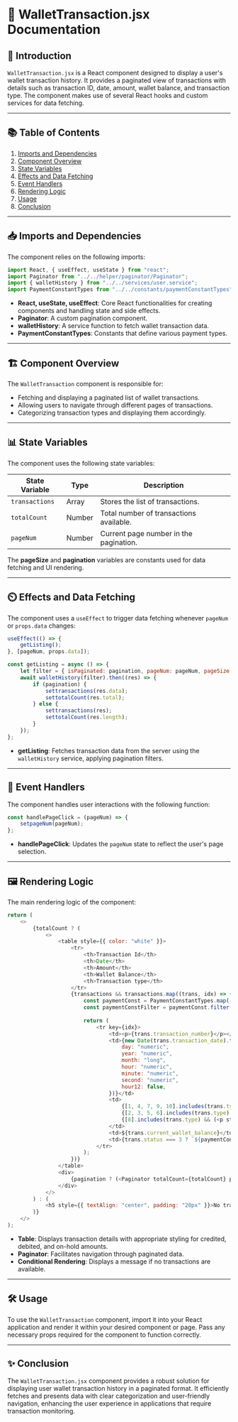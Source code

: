 # 📜 WalletTransaction.jsx Documentation

## 📄 Introduction

`WalletTransaction.jsx` is a React component designed to display a user's wallet transaction history. It provides a paginated view of transactions with details such as transaction ID, date, amount, wallet balance, and transaction type. The component makes use of several React hooks and custom services for data fetching.

---

## 📚 Table of Contents

1. [Imports and Dependencies](#imports-and-dependencies)
2. [Component Overview](#component-overview)
3. [State Variables](#state-variables)
4. [Effects and Data Fetching](#effects-and-data-fetching)
5. [Event Handlers](#event-handlers)
6. [Rendering Logic](#rendering-logic)
7. [Usage](#usage)
8. [Conclusion](#conclusion)

---

## 📥 Imports and Dependencies

The component relies on the following imports:

```javascript
import React, { useEffect, useState } from "react";
import Paginator from "../../helper/paginator/Paginator";
import { walletHistory } from "../../services/user.service";
import PaymentConstantTypes from "../../constants/paymentConstantTypes";
```

- **React, useState, useEffect**: Core React functionalities for creating components and handling state and side effects.
- **Paginator**: A custom pagination component.
- **walletHistory**: A service function to fetch wallet transaction data.
- **PaymentConstantTypes**: Constants that define various payment types.

---

## 🏗️ Component Overview

The `WalletTransaction` component is responsible for:

- Fetching and displaying a paginated list of wallet transactions.
- Allowing users to navigate through different pages of transactions.
- Categorizing transaction types and displaying them accordingly.

---

## 📊 State Variables

The component uses the following state variables:

| State Variable  | Type    | Description                                          |
|-----------------|---------|------------------------------------------------------|
| `transactions`  | Array   | Stores the list of transactions.                      |
| `totalCount`    | Number  | Total number of transactions available.               |
| `pageNum`       | Number  | Current page number in the pagination.                |

The **pageSize** and **pagination** variables are constants used for data fetching and UI rendering.

---

## ⏲️ Effects and Data Fetching

The component uses a `useEffect` to trigger data fetching whenever `pageNum` or `props.data` changes:

```javascript
useEffect(() => {
    getListing();
}, [pageNum, props.data]);

const getListing = async () => {
    let filter = { isPaginated: pagination, pageNum: pageNum, pageSize: pageSize };
    await walletHistory(filter).then((res) => {
        if (pagination) {
            settransactions(res.data);
            settotalCount(res.total);
        } else {
            settransactions(res);
            settotalCount(res.length);
        }
    });
};
```

- **getListing**: Fetches transaction data from the server using the `walletHistory` service, applying pagination filters.

---

## 🎯 Event Handlers

The component handles user interactions with the following function:

```javascript
const handlePageClick = (pageNum) => {
    setpageNum(pageNum);
};
```

- **handlePageClick**: Updates the `pageNum` state to reflect the user's page selection.

---

## 🖼️ Rendering Logic

The main rendering logic of the component:

```javascript
return (
    <>
        {totalCount ? (
            <>
                <table style={{ color: "white" }}>
                    <tr>
                        <th>Transaction Id</th>
                        <th>Date</th>
                        <th>Amount</th>
                        <th>Wallet Balance</th>
                        <th>Transaction type</th>
                    </tr>
                    {transactions && transactions.map((trans, idx) => {
                        const paymentConst = PaymentConstantTypes.map((type) => type);
                        const paymentConstFilter = paymentConst.filter((paymentType) => paymentType.value === trans.type);
                        
                        return (
                            <tr key={idx}>
                                <td><p>{trans.transaction_number}</p></td>
                                <td>{new Date(trans.transaction_date).toLocaleString("en-US", {
                                    day: "numeric",
                                    year: "numeric",
                                    month: "long",
                                    hour: "numeric",
                                    minute: "numeric",
                                    second: "numeric",
                                    hour12: false,
                                })}</td>
                                <td>
                                    {[1, 4, 7, 9, 10].includes(trans.type) && (<p style={{ color: "green" }}>+ ${trans.amount}</p>)}
                                    {[2, 3, 5, 6].includes(trans.type) && (<p style={{ color: "red" }}>- ${trans.amount}</p>)}
                                    {[8].includes(trans.type) && (<p style={{ color: "#ff9900" }}>${trans.amount}</p>)}
                                </td>
                                <td>${trans.current_wallet_balance}</td>
                                <td>{trans.status === 3 ? `${paymentConstFilter[0].label} (pending)` : trans.status === 4 ? "ON HOLD" : trans.status === 2 ? "FAILED" : trans.transaction_mode === 1 ? "PROMO BONUS" : `${paymentConstFilter[0].label}`}</td>
                            </tr>
                        );
                    })}
                </table>
                <div>
                    {pagination ? (<Paginator totalCount={totalCount} pageSize={pageSize} pageClick={handlePageClick} />) : null}
                </div>
            </>
        ) : (
            <h5 style={{ textAlign: "center", padding: "20px" }}>No transactions yet</h5>
        )}
    </>
);
```

- **Table**: Displays transaction details with appropriate styling for credited, debited, and on-hold amounts.
- **Paginator**: Facilitates navigation through paginated data.
- **Conditional Rendering**: Displays a message if no transactions are available.

---

## 🛠️ Usage

To use the `WalletTransaction` component, import it into your React application and render it within your desired component or page. Pass any necessary props required for the component to function correctly.

---

## ✨ Conclusion

The `WalletTransaction.jsx` component provides a robust solution for displaying user wallet transaction history in a paginated format. It efficiently fetches and presents data with clear categorization and user-friendly navigation, enhancing the user experience in applications that require transaction monitoring.